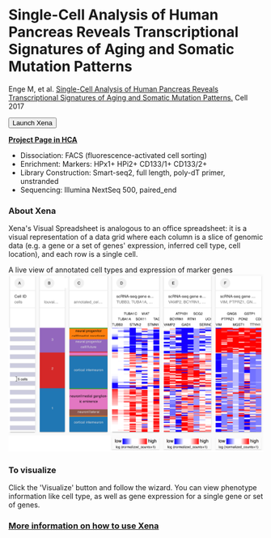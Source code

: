 # Single-Cell Analysis of Human Pancreas Reveals Transcriptional Signatures of Aging and Somatic Mutation Patterns

Enge M, et al. [Single-Cell Analysis of Human Pancreas Reveals Transcriptional Signatures of Aging and Somatic Mutation Patterns.](https://www.ncbi.nlm.nih.gov/pubmed/28965763) Cell 2017

<button class="cohortButton">Launch Xena</button>

**[Project Page in HCA](https://data.humancellatlas.org/explore/projects/cddab57b-6868-4be4-806f-395ed9dd635a)**

* Dissociation: FACS (fluorescence-activated cell sorting)
* Enrichment: Markers: HPx1+ HPi2+ CD133/1+ CD133/2+
* Library Construction: Smart-seq2, full length, poly-dT primer, unstranded
* Sequencing: Illumina NextSeq 500, paired_end

### About Xena
Xena's Visual Spreadsheet is analogous to an office spreadsheet: it is a visual representation of a data grid where each column is a slice of genomic data (e.g. a gene or a set of genes' expression, inferred cell type, cell location), and each row is a single cell.

A live view of annotated cell types and expression of marker genes<br>
<a href='/?columns=%5B%7B%22width%22%3A120%2C%22columnLabel%22%3A%22%22%2C%22fieldLabel%22%3A%22cell_type%22%2C%22host%22%3A%22https%3A%2F%2Fsinglecellnew.xenahubs.net%22%2C%22name%22%3A%22HCA%2Fpancrease_quake%2Finferred_cell_type.tsv%22%2C%22fields%22%3A%22cell_type%22%7D%2C%7B%22width%22%3A166%2C%22columnLabel%22%3A%22single%20cell%20RNAseq%20gene%20expression%20-%20RSEM%20expected%20count%22%2C%22fieldLabel%22%3A%22ALDH1A1%2C%20CRYBA2%2C%20TM4SF4%2C%20CEP126%2C%20SMIM24%2C%20KCNJ6%2C%20NEUROD1%22%2C%22host%22%3A%22https%3A%2F%2Fsinglecellnew.xenahubs.net%22%2C%22name%22%3A%22HCA%2Fpancrease_quake%2Frsem_gene_expected_count_gene%22%2C%22fields%22%3A%22ALDH1A1%20CRYBA2%20TM4SF4%20CEP126%20SMIM24%20KCNJ6%20NEUROD1%22%7D%2C%7B%22width%22%3A173%2C%22columnLabel%22%3A%22single%20cell%20RNAseq%20gene%20expression%20-%20RSEM%20expected%20count%22%2C%22fieldLabel%22%3A%22CPA2%2C%20CPB1%2C%20CPA1%2C%20REG1B%2C%20REG1A%2C%20GP2%22%2C%22host%22%3A%22https%3A%2F%2Fsinglecellnew.xenahubs.net%22%2C%22name%22%3A%22HCA%2Fpancrease_quake%2Frsem_gene_expected_count_gene%22%2C%22fields%22%3A%22CPA2%20CPB1%20CPA1%20REG1B%20REG1A%20GP2%22%7D%2C%7B%22width%22%3A168%2C%22columnLabel%22%3A%22single%20cell%20RNAseq%20gene%20expression%20-%20RSEM%20expected%20count%22%2C%22fieldLabel%22%3A%22HADH%2C%20UCHL1%2C%20PCSK1%2C%20IAPP%2C%20ERO1B%2C%20RBP4%2C%20CADM1%22%2C%22host%22%3A%22https%3A%2F%2Fsinglecellnew.xenahubs.net%22%2C%22name%22%3A%22HCA%2Fpancrease_quake%2Frsem_gene_expected_count_gene%22%2C%22fields%22%3A%22HADH%20UCHL1%20PCSK1%20IAPP%20ERO1B%20RBP4%20CADM1%22%7D%2C%7B%22width%22%3A155%2C%22columnLabel%22%3A%22single%20cell%20RNAseq%20gene%20expression%20-%20RSEM%20expected%20count%22%2C%22fieldLabel%22%3A%22ANXA4%2C%20SERPING1%2C%20CFTR%2C%20ANXA2%2C%20IFITM3%2C%20SLC4A4%2C%20GSTP1%22%2C%22host%22%3A%22https%3A%2F%2Fsinglecellnew.xenahubs.net%22%2C%22name%22%3A%22HCA%2Fpancrease_quake%2Frsem_gene_expected_count_gene%22%2C%22fields%22%3A%22ANXA4%20SERPING1%20CFTR%20ANXA2%20IFITM3%20SLC4A4%20GSTP1%22%7D%5D&heatmap=%7B%22showWelcome%22%3Afalse%2C%22mode%22%3A%22heatmap%22%7D'><img src="https://github.com/ucscXena/cohortMetaData/raw/master/cohort_HCA%20Human%20Interneuron%20Development/HCA%20Human%20Interneuron%20Development.png" width="800px"></a>

### To visualize
Click the 'Visualize' button and follow the wizard. You can view phenotype information like cell type, as well as gene expression for a single gene or set of genes.

### [More information on how to use Xena](https://singlecell.xenabrowser.net/datapages/?markdown=https://raw.githubusercontent.com/ucscXena/cohortMetaData/master/hub_singlecellnew.xenahubs.net/example1/info.mdown)

<br>

